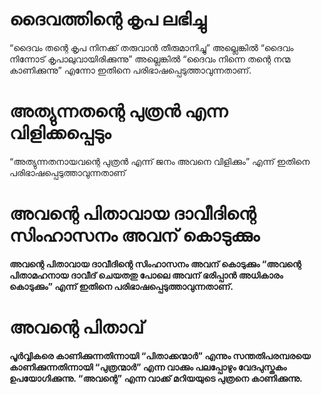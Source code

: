 # ദൈവത്തിന്റെ കൃപ ലഭിച്ചു
“ദൈവം തന്റെ കൃപ നിനക്ക് തരുവാൻ തീരുമാനിച്ചു” അല്ലെങ്കിൽ “ദൈവം നിന്നോട് കൃപാലുവായിരിക്കുന്നു” അല്ലെങ്കിൽ “ദൈവം നിന്നെ തന്റെ നന്മ കാണിക്കുന്നു” എന്നോ ഇതിനെ പരിഭാഷപ്പെടുത്താവുന്നതാണ്.
# അത്യുന്നതന്റെ പുത്രൻ എന്ന വിളിക്കപ്പെടും
“അത്യുന്നതനായവന്റെ പുത്രൻ എന്ന് ജനം അവനെ വിളിക്കും” എന്ന് ഇതിനെ പരിഭാഷപ്പെടുത്താവുന്നതാണ് 
# അവന്റെ പിതാവായ ദാവീദിന്റെ സിംഹാസനം അവന് കൊടുക്കും
<b> അവന്റെ പിതാവായ ദാവീദിന്റെ സിംഹാസനം അവന് കൊടുക്കും <b> “അവന്റെ പിതാമഹനായ ദാവീദ് ചെയതതു പോലെ അവന് ഭരിപ്പാൻ അധികാരം കൊടുക്കും” എന്ന് ഇതിനെ പരിഭാഷപ്പെടുത്താവുന്നതാണ്.
# അവന്റെ പിതാവ്
പൂർവ്വികരെ കാണിക്കുന്നതിന്നായി “പിതാക്കന്മാർ” എന്നും സന്തതിപരമ്പരയെ കാണിക്കുന്നതിന്നായി “പുത്രന്മാർ” എന്ന വാക്കും പലപ്പോഴും വേദപുസ്തകം ഉപയോഗിക്കുന്നു. “അവന്റെ” എന്ന വാക്ക് മറിയയുടെ പുത്രനെ കാണിക്കുന്നു.
